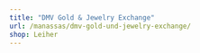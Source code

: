 ```yaml
---
title: "DMV Gold & Jewelry Exchange"
url: /manassas/dmv-gold-und-jewelry-exchange/
shop: Leiher
---
```

